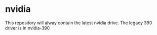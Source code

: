 # nvidia
This repository will alway contain the latest nvidia drive. The legacy 390 driver is in nvidia-390
